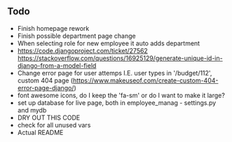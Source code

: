 ## Todo
- Finish homepage rework
- Finish possible department page change
- When selecting role for new employee it auto adds department
- https://code.djangoproject.com/ticket/27562  https://stackoverflow.com/questions/16925129/generate-unique-id-in-django-from-a-model-field
- Change error page for user attemps I.E. user types in '/budget/112', custom 404 page (https://www.makeuseof.com/create-custom-404-error-page-django/)
- font awesome icons, do I keep the 'fa-sm' or do I want to make it large?
- set up database for live page, both in employee_manag - settings.py and mydb
- DRY OUT THIS CODE
- check for all unused vars
- Actual README